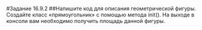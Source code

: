 #Задание 16.9.2
##Напишите код для описания геометрической фигуры.
Создайте класс «прямоугольник» с помощью метода init().
На выходе в консоли вам необходимо получить площадь
данной фигуры.
